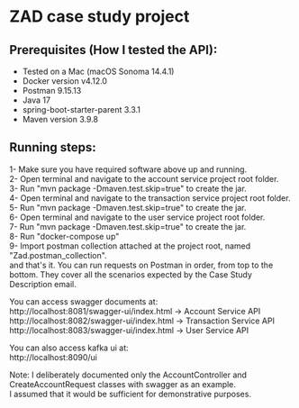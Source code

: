# ZAD case study project

## Prerequisites (How I tested the API):
- Tested on a Mac (macOS Sonoma 14.4.1)
- Docker version v4.12.0
- Postman 9.15.13
- Java 17
- spring-boot-starter-parent 3.3.1
- Maven version 3.9.8

## Running steps:
1- Make sure you have required software above up and running.  
2- Open terminal and navigate to the account service project root folder.  
3- Run "mvn package -Dmaven.test.skip=true" to create the jar.  
4- Open terminal and navigate to the transaction service project root folder.    
5- Run "mvn package -Dmaven.test.skip=true" to create the jar.  
6- Open terminal and navigate to the user service project root folder.  
7- Run "mvn package -Dmaven.test.skip=true" to create the jar.  
8- Run "docker-compose up"  
9- Import postman collection attached at the project root, named "Zad.postman_collection".  
and that's it. You can run requests on Postman in order, from top to the bottom. They cover all the scenarios expected by the Case Study Description email.  

You can access swagger documents at:  
http://localhost:8081/swagger-ui/index.html -> Account Service API  
http://localhost:8082/swagger-ui/index.html -> Transaction Service API  
http://localhost:8083/swagger-ui/index.html -> User Service API  

You can also access kafka ui at:  
http://localhost:8090/ui  

Note: I deliberately documented only the AccountController and CreateAccountRequest classes with swagger as an example.  
I assumed that it would be sufficient for demonstrative purposes.
